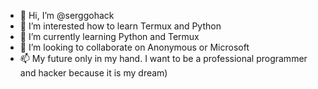 - 👋 Hi, I’m @serggohack
- 👀 I’m interested how to learn Termux and Python
- 🌱 I’m currently learning Python and Termux
- 💞️ I’m looking to collaborate on Anonymous or Microsoft
- 📫 My future only in my hand. I want to be a professional programmer and hacker because it is my dream)


